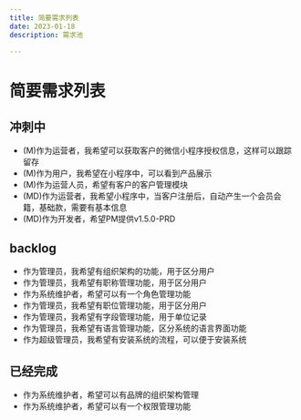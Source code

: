 ```yaml
---
title: 简要需求列表
date: 2023-01-18
description: 需求池

---
```



# 简要需求列表



## 冲刺中
* (M)作为运营者，我希望可以获取客户的微信小程序授权信息，这样可以跟踪留存
* (M)作为用户，我希望在小程序中，可以看到产品展示
* (M)作为运营人员，希望有客户的客户管理模块
* (MD)作为运营者，我希望小程序中，当客户注册后，自动产生一个会员会籍，基础款，需要有基本信息
* (MD)作为开发者，希望PM提供v1.5.0-PRD


## backlog

* 作为管理员，我希望有组织架构的功能，用于区分用户
* 作为管理员，我希望有职称管理功能，用于区分用户
* 作为系统维护者，希望可以有一个角色管理功能
* 作为管理员，我希望有职位管理功能，用于区分用户
* 作为管理员，我希望有字段管理功能，用于单位记录
* 作为管理员，我希望有语言管理功能，区分系统的语言界面功能
* 作为超级管理员，我希望有安装系统的流程，可以便于安装系统



## 已经完成

* 作为系统维护者，希望可以有品牌的组织架构管理 
* 作为系统维护者，希望可以有一个权限管理功能